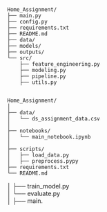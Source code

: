 
```


Home_Assignment/
├── main.py
├── config.py
├── requirements.txt
├── README.md
├── data/
├── models/
├── outputs/
└── src/
    ├── feature_engineering.py
    ├── modeling.py
    ├── pipeline.py
    ├── utils.py


Home_Assignment/
│
├── data/
│   └── ds_assignment_data.csv
│
├── notebooks/
│   └── main_notebook.ipynb   
│
├── scripts/
│   ├── load_data.py         
│   ├── preprocess.pypy             
├── requirements.txt
└── README.md
```
       
│   ├── train_model.py       
│   └── evaluate.py          
│
├── main.